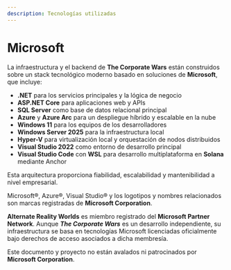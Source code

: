 ```yaml
---
description: Tecnologías utilizadas
---
```


# Microsoft

La infraestructura y el backend de **The Corporate Wars** están construidos sobre un stack tecnológico moderno basado en soluciones de **Microsoft**, que incluye:

* **.NET** para los servicios principales y la lógica de negocio
* **ASP.NET Core** para aplicaciones web y APIs
* **SQL Server** como base de datos relacional principal
* **Azure** y **Azure Arc** para un despliegue híbrido y escalable en la nube
* **Windows 11** para los equipos de los desarrolladores
* **Windows Server 2025** para la infraestructura local
* **Hyper-V** para virtualización local y orquestación de nodos distribuidos
* **Visual Studio 2022** como entorno de desarrollo principal
* **Visual Studio Code** con **WSL** para desarrollo multiplataforma en **Solana** mediante Anchor

Esta arquitectura proporciona fiabilidad, escalabilidad y mantenibilidad a nivel empresarial.

Microsoft®, Azure®, Visual Studio® y los logotipos y nombres relacionados son marcas registradas de **Microsoft Corporation**.

**Alternate Reality Worlds** es miembro registrado del **Microsoft Partner Network**. Aunque _**The Corporate Wars**_ es un desarrollo independiente, su infraestructura se basa en tecnologías Microsoft licenciadas oficialmente bajo derechos de acceso asociados a dicha membresía.

Este documento y proyecto no están avalados ni patrocinados por **Microsoft Corporation**.
